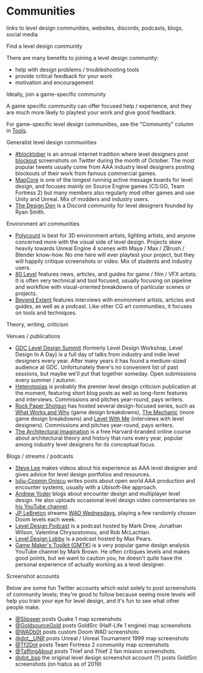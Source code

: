 # Communities

links to level design communities, websites, discords, podcasts, blogs, social media

Find a level design community

There are many benefits to joining a level design community:
  * help with design problems / troubleshooting tools
  * provide critical feedback for your work
  * motivation and encouragement

Ideally, join a game-specific community

A game specific community can offer focused help / experience, and they are much more likely to playtest your work and give good feedback.

For game-specific level design communities, see the "Community" column in [Tools](../tools.md).

Generalist level design communities
  * [#blocktober](https://www.gamasutra.com/view/news/306933/Devs_celebrate_the_art_of_level_design_with_Blocktober_hashtag.php) is an annual internet tradition where level designers post [blockout](../process/blockout/) screenshots on Twitter during the month of October. The most popular tweets usually come from AAA industry level designers posting blockouts of their work from famous commercial games.
  * [MapCore](https://mapcore.org/) is one of the longest running active message boards for level design, and focuses mainly on Source Engine games (CS:GO, Team Fortress 2) but many members also regularly mod other games and use Unity and Unreal. Mix of modders and industry users.
  * [The Design Den](https://discord.gg/tAaDrRy) is a Discord community for level designers founded by Ryan Smith.

Environment art communities
  * [Polycount](https://polycount.com/) is best for 3D environment artists, lighting artists, and anyone concerned more with the visual side of level design. Projects skew heavily towards Unreal Engine 4 scenes with Maya / Max / ZBrush / Blender know-how. No one here will ever playtest your project, but they will happily critique screenshots or video. Mix of students and industry users.
  * [80 Level](https://80.lv/) features news, articles, and guides for game / film / VFX artists. It is often very technical and tool focused, usually focusing on pipeline and workflow with visual-oriented breakdowns of particular scenes or projects.
  * [Beyond Extent](https://www.beyondextent.com/) features interviews with environment artists, articles and guides, as well as a podcast. Like other CG art communities, it focuses on tools and techniques.

Theory, writing, criticism

Venues / publications
  * [GDC Level Design Summit](https://www.gdconf.com/tutorial/game-level-design) (formerly Level Design Workshop, Level Design In A Day) is a full day of talks from industry and indie level designers every year. After many years it has found a medium-sized audience at GDC. Unfortunately there's no convenient list of past sessions, but maybe we'll put that together someday. Open submissions every summer / autumn.
  * [Heterotopias](http://www.heterotopiaszine.com/) is probably the premier level design criticism publication at the moment, featuring short blog posts as well as long-form features and interviews. Commissions and pitches year-round, pays writers.
  * [Rock Paper Shotgun](https://www.rockpapershotgun.com/) has hosted several design-focused series, such as [What Works and Why](https://www.rockpapershotgun.com/tag/what-works-and-why/) (game design breakdowns), [The Mechanic](https://www.rockpapershotgun.com/tag/the-mechanic/) (more game design breakdowns) and [Level With Me](https://www.rockpapershotgun.com/tag/level-with-me/) (interviews with level designers). Commissions and pitches year-round, pays writers.
  * [The Architectural Imagination](https://www.edx.org/course/the-architectural-imagination) is a free Harvard-branded online course about architectural theory and history that runs every year, popular among industry level designers for its conceptual focus.

Blogs / streams / podcasts
  * [Steve Lee](https://www.youtube.com/channel/UCRT_DdZnWiUryqrOhLL7gyw) makes videos about his experience as AAA level designer and gives advice for level design portfolios and resources.
  * [Iuliu-Cosmin Oniscu](https://iuliu-cosmin-oniscu.medium.com/) writes posts about open world AAA production and encounter systems, usually with a Ubisoft-like approach.
  * [Andrew Yoder](https://andrewyoderdesign.blog/) blogs about encounter design and multiplayer level design. He also uploads occasional level design video commentaries on [his YouTube channel](https://www.youtube.com/user/Mclogenog).
  * [JP LeBreton](http://vectorpoem.com/) streams [WAD Wednesdays](https://www.youtube.com/playlist?list=PLhYCywHJcxok7r4eHnUf2UELsXfhhSrBp), playing a few randomly chosen Doom levels each week.
  * [Level Design Podcast](https://anchor.fm/leveldesign) is a podcast hosted by Mark Drew, Jonathan Wilson, Valentina Chrysostomou, and Rob McLachlan.
  * [Level Design Lobby](https://leveldesignlobby.libsyn.com/) is a podcast hosted by Max Pears.
  * [Game Maker's Toolkit (GMTK)](https://www.youtube.com/user/McBacon1337) is a very popular game design analysis YouTube channel by Mark Brown. He often critiques levels and makes good points, but we want to caution you, he doesn't quite have the personal experience of actually working as a level designer.

Screenshot accounts

Below are some fun Twitter accounts which exist solely to post screenshots of community levels; they're good to follow because seeing more levels will help you train your eye for level design, and it's fun to see what other people make.
  * [@Slipseer](https://twitter.com/Slipseer) posts Quake 1 map screenshots
  * [@GoldsourceGold](https://twitter.com/GoldsourceGold) posts GoldSrc (Half-Life 1 engine) map screenshots
  * [@WADb0t](https://twitter.com/WADb0t) posts custom Doom WAD screenshots
  * [@dot__UNR](https://twitter.com/dot__UNR) posts Unreal / Unreal Tournament 1999 map screenshots
  * [@Tf2Dot](https://twitter.com/Tf2Dot) posts Team Fortress 2 community map screenshots
  * [@TaffingAbout](https://twitter.com/TaffingAbout) posts Thief and Thief 2 fan mission screenshots.
  * [@dot_bsp](https://twitter.com/dot_bsp) the original level design screenshot account (?) posts GoldSrc screenshots (on hiatus as of 2019)
